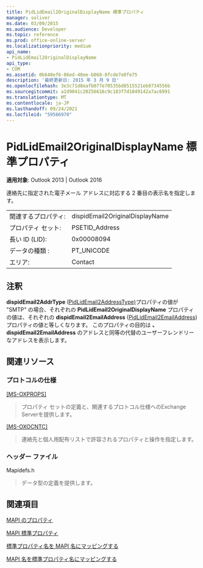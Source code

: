 ```yaml
---
title: PidLidEmail2OriginalDisplayName 標準プロパティ
manager: soliver
ms.date: 03/09/2015
ms.audience: Developer
ms.topic: reference
ms.prod: office-online-server
ms.localizationpriority: medium
api_name:
- PidLidEmail2OriginalDisplayName
api_type:
- COM
ms.assetid: 0b648ef6-86ed-40ee-b068-8fcde7e0fe75
description: '最終更新日: 2015 年 3 月 9 日'
ms.openlocfilehash: 3e3c71d8eafb077e70535bd8515521eb0734556b
ms.sourcegitcommit: a1d9041c20256616c9c183f7d1049142a7ac6991
ms.translationtype: MT
ms.contentlocale: ja-JP
ms.lasthandoff: 09/24/2021
ms.locfileid: "59566970"
---
```

# <a name="pidlidemail2originaldisplayname-canonical-property"></a>PidLidEmail2OriginalDisplayName 標準プロパティ

  
  
**適用対象**: Outlook 2013 | Outlook 2016 
  
連絡先に指定された電子メール アドレスに対応する 2 番目の表示名を指定します。
  
|||
|:-----|:-----|
|関連するプロパティ:  <br/> |dispidEmail2OriginalDisplayName  <br/> |
|プロパティ セット:  <br/> |PSETID_Address  <br/> |
|長い ID (LID):  <br/> |0x00008094  <br/> |
|データの種類 :   <br/> |PT_UNICODE  <br/> |
|エリア:  <br/> |Contact  <br/> |
   
## <a name="remarks"></a>注釈

**dispidEmail2AddrType** ([PidLidEmail2AddressType)](pidlidemail2addresstype-canonical-property.md)プロパティの値が "SMTP" の場合、それぞれの **PidLidEmail2OriginalDisplayName** プロパティの値は、それぞれの **dispidEmail2EmailAddress** ([PidLidEmail2EmailAddress](pidlidemail2emailaddress-canonical-property.md)) プロパティの値と等しくなります。 このプロパティの目的は **、dispidEmail2EmailAddress** のアドレスと同等の代替のユーザーフレンドリーなアドレスを表示します。
  
## <a name="related-resources"></a>関連リソース

### <a name="protocol-specifications"></a>プロトコルの仕様

[[MS-OXPROPS]](https://msdn.microsoft.com/library/f6ab1613-aefe-447d-a49c-18217230b148%28Office.15%29.aspx)
  
> プロパティ セットの定義と、関連するプロトコル仕様へのExchange Serverを提供します。
    
[[MS-OXOCNTC]](https://msdn.microsoft.com/library/9b636532-9150-4836-9635-9c9b756c9ccf%28Office.15%29.aspx)
  
> 連絡先と個人用配布リストで許容されるプロパティと操作を指定します。
    
### <a name="header-files"></a>ヘッダー ファイル

Mapidefs.h
  
> データ型の定義を提供します。
    
## <a name="see-also"></a>関連項目



[MAPI のプロパティ](mapi-properties.md)
  
[MAPI 標準プロパティ](mapi-canonical-properties.md)
  
[標準プロパティ名を MAPI 名にマッピングする](mapping-canonical-property-names-to-mapi-names.md)
  
[MAPI 名を標準プロパティ名にマッピングする](mapping-mapi-names-to-canonical-property-names.md)

